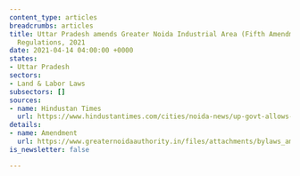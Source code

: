 ```yaml
---
content_type: articles
breadcrumbs: articles
title: Uttar Pradesh amends Greater Noida Industrial Area (Fifth Amendment) Building
  Regulations, 2021
date: 2021-04-14 04:00:00 +0000
states:
- Uttar Pradesh
sectors:
- Land & Labor Laws
subsectors: []
sources:
- name: Hindustan Times
  url: https://www.hindustantimes.com/cities/noida-news/up-govt-allows-increase-in-floor-area-ratio-for-plots-in-greater-noidaofficials-101617817588559.html
details:
- name: Amendment
  url: https://www.greaternoidaauthority.in/files/attachments/bylaws_amendment_5_8321.pdf
is_newsletter: false

---
```

